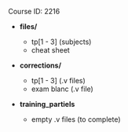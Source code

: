 Course ID: 2216

* **files/**
    - tp\[1 - 3\] (subjects)
    - cheat sheet

* **corrections/**
    - tp\[1 - 3\] (.v files)
    - exam blanc (.v file)

* **training_partiels**
    - empty .v files (to complete)
